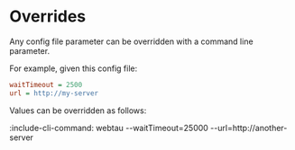 # Overrides

Any config file parameter can be overridden with a command line parameter.

For example, given this config file:

```cfg {title: "test.cfg"}
waitTimeout = 2500
url = http://my-server
```

Values can be overridden as follows:

:include-cli-command: webtau --waitTimeout=25000 --url=http://another-server
